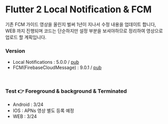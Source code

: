 # Flutter 2 Local Notification & FCM

기존 FCM 가이드 영상을 올린지 벌써 1년이 지나서 수정 내용을 업데이트 합니다,
<br/>
WEB 까지 진행되며 코드는 단순하지만 설정 부분을 보셔야하므로 정리하여 영상으로 업로드 할 계획입니다.

### Version
- Local Notifications : 5.0.0 / [pub](https://pub.dev/packages/flutter_local_notifications/example)
- FCM(FirebaseCloudMessage) : 9.0.1 / [pub](https://pub.dev/packages/firebase_messaging/example)
<br/>

### Test 👉 Foreground & background & Terminated
- Android : 3/24
- IOS : APNs 영상 별도 등록 예정
- WEB : 3/24